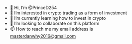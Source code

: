 - 👋 Hi, I’m @PrinceD254
- 👀 I’m interested in crypto trading as a form of investment 
- 🌱 I’m currently learning how to invest in crypto 
- 💞️ I’m looking to collaborate on this platform 
- 📫 How to reach me my email address is masterdanwhy2016@gmail.com

<!---
PrinceD254/PrinceD254 is a ✨ special ✨ repository because its `README.md` (this file) appears on your GitHub profile.
You can click the Preview link to take a look at your changes.
--->
